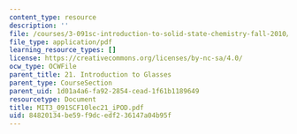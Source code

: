 ```yaml
---
content_type: resource
description: ''
file: /courses/3-091sc-introduction-to-solid-state-chemistry-fall-2010/84820134be59f9dcedf236147a04b95f_MIT3_091SCF10lec21_iPOD.pdf
file_type: application/pdf
learning_resource_types: []
license: https://creativecommons.org/licenses/by-nc-sa/4.0/
ocw_type: OCWFile
parent_title: 21. Introduction to Glasses
parent_type: CourseSection
parent_uid: 1d01a4a6-fa92-2854-cead-1f61b1189649
resourcetype: Document
title: MIT3_091SCF10lec21_iPOD.pdf
uid: 84820134-be59-f9dc-edf2-36147a04b95f
---
```

